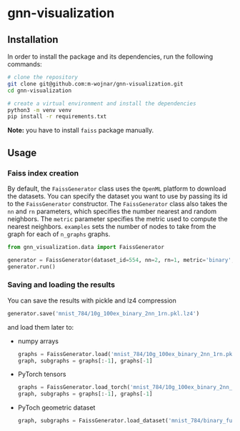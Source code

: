 # gnn-visualization

## Installation

In order to install the package and its dependencies, run the following commands:

```bash
# clone the repository
git clone git@github.com:m-wojnar/gnn-visualization.git
cd gnn-visualization

# create a virtual environment and install the dependencies
python3 -m venv venv
pip install -r requirements.txt
```

**Note:** you have to install `faiss` package manually.

## Usage

### Faiss index creation

By default, the `FaissGenerator` class uses the `OpenML` platform to download the datasets. You can specify the dataset
you want to use by passing its id to the `FaissGenerator` constructor. The `FaissGenerator` class also takes the
`nn` and `rn` parameters, which specifies the number nearest and random neighbors. The `metric` parameter specifies 
the metric used to compute the nearest neighbors. `examples` sets the number of nodes to take from the graph for 
each of `n_graphs` graphs.

```python
from gnn_visualization.data import FaissGenerator

generator = FaissGenerator(dataset_id=554, nn=2, rn=1, metric='binary', examples=100, n_graphs=10)
generator.run()
```

### Saving and loading the results

You can save the results with pickle and lz4 compression

```python
generator.save('mnist_784/10g_100ex_binary_2nn_1rn.pkl.lz4')
```

and load them later to:

- numpy arrays

    ```python
    graphs = FaissGenerator.load('mnist_784/10g_100ex_binary_2nn_1rn.pkl.lz4')
    graph, subgraphs = graphs[:-1], graphs[-1]
    ```

- PyTorch tensors

    ```python
    graphs = FaissGenerator.load_torch('mnist_784/10g_100ex_binary_2nn_1rn.pkl.lz4', device)
    graph, subgraphs = graphs[:-1], graphs[-1]
    ```
  
- PyToch geometric dataset

    ```python
    graph, subgraphs = FaissGenerator.load_dataset('mnist_784/binary_full_nn2_rn1.pkl.lz4', device, batch_size=16, shuffle=True)
    ```